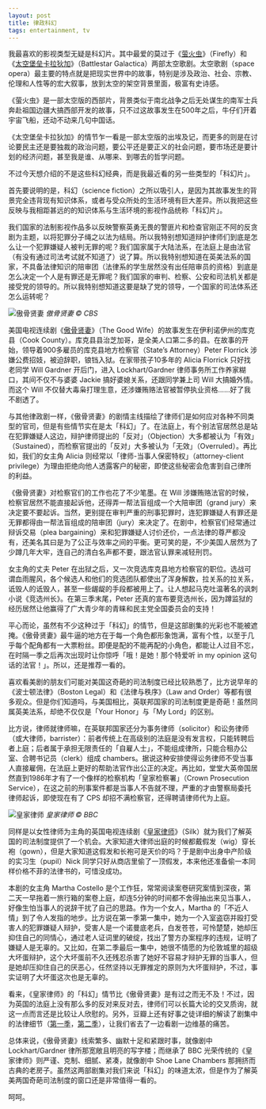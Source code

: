 ```yaml
---
layout: post
title: 律政科幻
tags: entertainment, tv
---
```


我最喜欢的影视类型无疑是科幻片。其中最爱的莫过于《[萤火虫](http://movie.douban.com/subject/1462550/)》（Firefly）和《[太空堡垒卡拉狄加](http://movie.douban.com/subject/1920763/)》（Battlestar Galactica）两部太空歌剧。太空歌剧（space opera）最主要的特点就是把现实世界中的故事，特别是涉及政治、社会、宗教、伦理和人性等的宏大叙事，放到太空的架空背景里面，极富有史诗感。

《萤火虫》是一部太空版的西部片，背景类似于南北战争之后无处谋生的南军士兵奔赴祖国边疆大搞西部开发的故事，只不过这故事发生在500年之后，牛仔们开着宇宙飞船，还动不动来几句中国话。

《太空堡垒卡拉狄加》的情节乍一看是一部太空版的出埃及记，而更多的则是在讨论要民主还是要独裁的政治问题，要公平还是要正义的社会问题，要市场还是要计划的经济问题，甚至我是谁、从哪来、到哪去的哲学问题。

不过今天想介绍的不是这些科幻经典，而是我最近看的另一些类型的「科幻片」。

首先要说明的是，科幻（science fiction）之所以吸引人，是因为其故事发生的背景完全违背现有知识体系，或者与受众所处的生活环境有巨大差异。所以我把这些反映与我相距甚远的的知识体系与生活环境的影视作品统称「科幻片」。

我们国家的法制影视作品多以反映警察英勇无畏的警匪片和检查官刚正不阿的反贪剧为主题，以将犯罪分子绳之以法为结局。所以我特别想知道辩护律师们到底是怎么让一个犯罪嫌疑人被判无罪的呢？我们国家属于大陆法系，在法庭上是由法官（有没有通过司法考试就不知道了）说了算。所以我特别想知道在英美法系的国家，不具备法律知识的陪审团（法律系的学生居然没有出任陪审员的资格）到底是怎么决定一个人是有罪还是无罪呢？我们国家的审判、检察、公安和司法机关都是接受党的领导的。所以我特别想知道这要是缺了党的领导，一个国家的司法体系还怎么运转呢？

![傲骨贤妻](http://ww2.sinaimg.cn/mw1024/abb3ee10tw1e6r5jgjxj9j218g0xbn7q.jpg)
_傲骨贤妻 &copy; CBS_

美国电视连续剧《[傲骨贤妻](http://movie.douban.com/subject/3754368/)》（The Good Wife）的故事发生在伊利诺伊州的库克县（Cook County）。库克县县治芝加哥，是全美人口第二多的县。在故事的开始，领导着900多雇员的库克县地方检察官（State’s Attorney）Peter Florrick 涉嫌公费招妓，被迫辞职，锒铛入狱。在家带孩子10多年的 Alicia Florrick 只好找老同学 Will Gardner 开后门，进入 Lockhart/Gardner 律师事务所工作养家糊口，其间不仅不与婆婆 Jackie 搞好婆媳关系，还跟同学兼上司 Will 大搞婚外情。而这个 Will 不仅替大毒枭打理生意，还涉嫌贿赂法官被暂停执业资格……好了我不剧透了。

与其他律政剧一样，《傲骨贤妻》的剧情主线描绘了律师们是如何应对各种不同类型的官司，但是有些情节实在是太「科幻」了。在法庭上，有个别法官居然总是站在犯罪嫌疑人这边，辩护律师提出的「反对」（Objection）大多都被认为「有效」（Sustained），而检察官提出的「反对」大多被认为「无效」（Overruled）。再比如，我们的女主角 Alicia 则经常以「律师-当事人保密特权」（attorney-client privilege）为理由拒绝向他人透露客户的秘密，即使这些秘密会危害到自己律所的利益。

《傲骨贤妻》对检察官们的工作也花了不少笔墨。在 Will 涉嫌贿赂法官的时候，检察官居然不能直接起诉他，还得弄一帮法盲组成一个大陪审团（grand jury）来决定要不要起诉。当然，更别提在审判严重的刑事犯罪时，连犯罪嫌疑人有罪还是无罪都得由一帮法盲组成的陪审团（jury）来决定了。在剧中，检察官们经常通过辩诉交易（plea bargaining）来和犯罪嫌疑人讨价还价，一点法律的尊严都没有，还美名其曰是为了公正与效率之间的平衡。更可笑的是，不少美国人居然为了少蹲几年大牢，连自己的清白名声都不要，跟法官认罪来减轻刑罚。

女主角的丈夫 Peter 在出狱之后，又一次竞选库克县地方检察官的职位。选战可谓血雨腥风，各个候选人和他们的竞选团队都使出了浑身解数，拉关系的拉关系，诋毁人的诋毁人，甚至一些龌龊的手段都被用上了。让人想起马克吐温著名的讽刺小说《竞选州长》。在第三季末尾，Peter 还真的宣布要竞选州长，因为蹲监狱的经历居然让他赢得了广大青少年的青睐和民主党全国委员会的支持！

平心而论，虽然有不少这种过于「科幻」的情节，但是这部剧集的光彩也不能被遮掩。《傲骨贤妻》最牛逼的地方在于每一个角色都形象饱满，富有个性，以至于几乎每个配角都有一大票粉丝。即便是配的不能再配的小角色，都能让人过目不忘，在时隔一季之后再次出现时让你惊呼「哦！是她！那个特爱听 in my opinion 这句话的法官！」。所以，还是推荐一看的。

喜欢看美剧的朋友们可能对美国这奇葩的司法制度已经比较熟悉了，比方说早年的《波士顿法律》（Boston Legal）和《法律与秩序》（Law and Order）等都有很多观众。但是你们知道吗，与美国相比，英联邦国家的司法制度更是奇葩！虽然同属英美法系，却绝不仅仅是「Your Honor」与「My Lord」的区别。

比方说，律师就律师嘛，在英联邦国家还分为事务律师（solicitor）和讼务律师（或大律师，barrister）：前者传统上在高级别的法庭是没有发言权，只能转聘后者上庭；后者属于承担无限责任的「自雇人士」，不能组成律所，只能合租办公室、合聘书记员（clerk）组成 chambers。据说这种安排使得讼务律师不受当事人直接雇佣，在法庭上更好的帮助法官作出公正的决定。再比如，堂堂大英帝国居然直到1986年才有了一个像样的检察机构「皇家检察署」（Crown Prosecution Service），在这之前的刑事案件都是当事人不告就不理，严重的才由警察局委托律师起诉，即使现在有了 CPS 却招不满检察官，还得聘请律师代为上庭。

![皇家律师](http://ww4.sinaimg.cn/mw1024/abb3ee10tw1e6r5jixka4j21d80z5n6a.jpg)
_皇家律师 &copy; BBC_

同样是以女性律师为主角的英国电视连续剧《[皇家律师](http://movie.douban.com/subject/5919662/)》（Silk）就为我们了解英国的司法制度提供了一个机会。大家知道大律师出庭的时候都戴假发（wig）穿长袍（gown），但是大家知道这假发和长袍可是天价的吗？于是剧中出身中产阶级的实习生（pupil）Nick 同学只好从商店里偷了一顶假发，本来他还准备偷一本同样价格不菲的法律书的，可惜没成功。

本剧的女主角 Martha Costello 是个工作狂，常常阅读案卷研究案情到深夜，第二天一早拖着一旅行箱的案卷上庭，却连5分钟的时间都不舍得抽出来见当事人，好像生怕当事人的说辞干扰了自己的思路。作为一个女人，Martha 的「不近人情」到了令人发指的地步。比方说在第一季第一集中，她为一个入室盗窃并殴打受害人的犯罪嫌疑人辩护，受害人是一个诺曼底老兵，白发苍苍，可怜楚楚，她却压抑住自己的同情心，通过老人证词里的破绽，找出了警方办案程序的违规，证明了嫌疑人是无辜的。又比如，在第二季最后一集中，她很不情愿的为伦敦城里的超级大坏蛋辩护，这个大坏蛋前不久还残忍杀害了她好不容易才辩护无罪的当事人，但是她却压抑住自己的厌恶心，任然坚持以无罪推定的原则为大坏蛋辩护，不过，事实证明了大坏蛋这次也是无辜的。

看来，《皇家律师》的「科幻」情节比《傲骨贤妻》是有过之而无不及！不过，因为英国的法庭上没有那么多的反对来反对去，律师们可以长篇大论的交叉质询，就这一点而言还是比较让人欣慰的。另外，豆瓣上还有好事之徒详细的解读了剧集中的法律细节（[第一季](http://movie.douban.com/review/4837562/)，[第二季](http://movie.douban.com/review/5431865/)），让我们省去了一边看剧一边维基的痛苦。

总体来说，《傲骨贤妻》线索繁多、幽默十足和紧跟时事，就像剧中 Lockhart/Gardner 律所那宽敞且明亮的写字楼；而继承了 BBC 光荣传统的《皇家律师》则严谨、克制、细腻、紧凑，就像剧中 Shoe Lane Chambers 那拥挤而古典的老房子。虽然这两部剧集对我们来说「科幻」的味道太浓，但是作为了解英美两国奇葩司法制度的窗口还是非常值得一看的。

呵呵。
